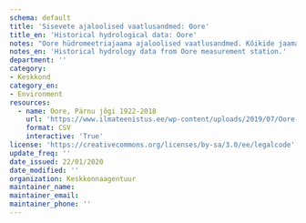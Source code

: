 ```yaml
---
schema: default
title: 'Sisevete ajaloolised vaatlusandmed: Oore'
title_en: 'Historical hydrological data: Oore'
notes: "Oore hüdromeetriajaama ajaloolised vaatlusandmed. Kõikide jaamade andmed on Riigi Ilmateenistuse <a href=\"http://www.ilmateenistus.ee/siseveed/ajaloolised-vaatlusandmed/\">kodulehelt</a> tasuta kõigile kättesaadavad. Arvutatud on pikaajalised keskmised ja ajaloolised maksimaalsed/minimaalsed vooluhulgad."
notes_en: 'Historical hydrology data from Oore measurement station.'
department: ''
category:
- Keskkond
category_en:
- Environment
resources:
  - name: Oore, Pärnu jõgi 1922-2018
    url: 'https://www.ilmateenistus.ee/wp-content/uploads/2019/07/Oore-1922-2018.csv'
    format: CSV
    interactive: 'True'
license: 'https://creativecommons.org/licenses/by-sa/3.0/ee/legalcode'
update_freq: ''
date_issued: 22/01/2020
date_modified: ''
organization: Keskkonnaagentuur
maintainer_name: 
maintainer_email:
maintainer_phone: ''
---
```

